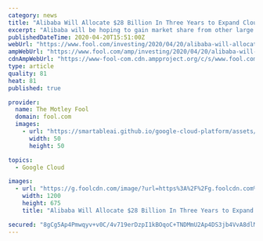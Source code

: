 ```yaml
---
category: news
title: "Alibaba Will Allocate $28 Billion In Three Years to Expand Cloud Business"
excerpt: "Alibaba will be hoping to gain market share from other large cloud players such as Amazon, Microsoft and Alphabet's Google. The global cloud infrastructure spending in 2019 stood at $107.1 billion, up 37.6% from $77.8 billion spent in the prior-year period, according to Canalys."
publishedDateTime: 2020-04-20T15:51:00Z
webUrl: "https://www.fool.com/investing/2020/04/20/alibaba-will-allocate-28-billion-in-three-years-to.aspx?source=iedfolrf0000001"
ampWebUrl: "https://www.fool.com/amp/investing/2020/04/20/alibaba-will-allocate-28-billion-in-three-years-to.aspx"
cdnAmpWebUrl: "https://www-fool-com.cdn.ampproject.org/c/s/www.fool.com/amp/investing/2020/04/20/alibaba-will-allocate-28-billion-in-three-years-to.aspx"
type: article
quality: 81
heat: 81
published: true

provider:
  name: The Motley Fool
  domain: fool.com
  images:
    - url: "https://smartableai.github.io/google-cloud-platform/assets/images/organizations/fool.com-50x50.jpg"
      width: 50
      height: 50

topics:
  - Google Cloud

images:
  - url: "https://g.foolcdn.com/image/?url=https%3A%2F%2Fg.foolcdn.com%2Feditorial%2Fimages%2F568677%2Falibaba-cloud.jpg&w=1200&op=resize"
    width: 1200
    height: 675
    title: "Alibaba Will Allocate $28 Billion In Three Years to Expand Cloud Business"

secured: "8gCg5Ap4Pmwqyv+v0C/4v719erDzpI1kBOqoC+TNDMmU2Ap4DS3jb4VvA8dlMji3IM1SKy4oK2hJsB5JBmchoIvjhyG2KlobI7kHKm2qfn2TgxwV7/OykZ/dIwSuYK6DJPAd8BnrfZiu2FYBJYlitTDS5o0lGyBSVcOsLpxUHGaOnewN7UK7h69URlUJAtCH/xy+rlGLasvAaIDq6RQ6RG0K63lqTTqeyUFxJtYwZxTOu01QrvEc+2QVYJ2mUCMvjdvkwE2h/wYpTti2DgI1mDJK/NHfKAZhe5p5KeGEZIwqq/J8dnrKNcpQxkbvXSxC;2Ij75XP6JxKSQLhLppAO0A=="
---
```


